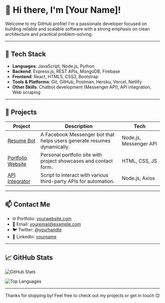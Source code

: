 # 👋 Hi there, I'm [Your Name]!

Welcome to my GitHub profile! I'm a passionate developer focused on building reliable and scalable software with a strong emphasis on clean architecture and practical problem-solving.

---

## 🔧 Tech Stack
- **Languages**: JavaScript, Node.js, Python
- **Backend**: Express.js, REST APIs, MongoDB, Firebase
- **Frontend**: React, HTML5, CSS3, Bootstrap
- **Tools & Platforms**: Git, GitHub, Postman, Heroku, Vercel, Netlify
- **Other Skills**: Chatbot development (Messenger API), API integration, Web scraping

---

## 🚀 Projects

| Project | Description | Tech |
|--------|-------------|------|
| [Resume Bot](https://github.com/yourusername/resume-bot) | A Facebook Messenger bot that helps users generate resumes dynamically. | Node.js, Messenger API |
| [Portfolio Website](https://yourportfolio.com) | Personal portfolio site with project showcases and contact form. | HTML, CSS, JS |
| [API Integrator](https://github.com/yourusername/api-integrator) | Script to interact with various third-party APIs for automation. | Node.js, Axios |

---

## 📫 Contact Me

- 🌐 Portfolio: [yourwebsite.com](https://yourwebsite.com)
- 📧 Email: [youremail@example.com](mailto:youremail@example.com)
- 🐦 Twitter: [@yourhandle](https://twitter.com/yourhandle)
- 💼 LinkedIn: [yourname](https://linkedin.com/in/yourname)

---

## 📈 GitHub Stats

![GitHub Stats](https://github-readme-stats.vercel.app/api?username=yourusername&show_icons=true&theme=radical)

![Top Languages](https://github-readme-stats.vercel.app/api/top-langs/?username=yourusername&layout=compact&theme=radical)

---

Thanks for stopping by! Feel free to check out my projects or get in touch 😊